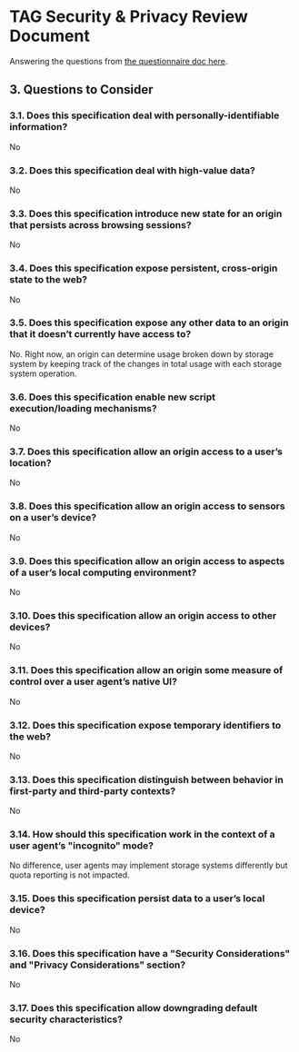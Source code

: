 # TAG Security & Privacy Review Document
Answering the questions from [the questionnaire doc here](https://www.w3.org/TR/security-privacy-questionnaire/).

## 3. Questions to Consider

### 3.1. Does this specification deal with personally-identifiable information?
No

### 3.2. Does this specification deal with high-value data?
No

### 3.3. Does this specification introduce new state for an origin that persists across browsing sessions?
No

### 3.4. Does this specification expose persistent, cross-origin state to the web?
No

### 3.5. Does this specification expose any other data to an origin that it doesn’t currently have access to?
No.  Right now, an origin can determine usage broken down by storage system by keeping track of the changes in total usage with each storage system operation.

### 3.6. Does this specification enable new script execution/loading mechanisms?
No

### 3.7. Does this specification allow an origin access to a user’s location?
No

### 3.8. Does this specification allow an origin access to sensors on a user’s device?
No

### 3.9. Does this specification allow an origin access to aspects of a user’s local computing environment?
No

### 3.10. Does this specification allow an origin access to other devices?
No

### 3.11. Does this specification allow an origin some measure of control over a user agent’s native UI?
No

### 3.12. Does this specification expose temporary identifiers to the web?
No

### 3.13. Does this specification distinguish between behavior in first-party and third-party contexts?
No

### 3.14. How should this specification work in the context of a user agent’s "incognito" mode?
No difference, user agents may implement storage systems differently but quota reporting is not impacted.

### 3.15. Does this specification persist data to a user’s local device?
No

### 3.16. Does this specification have a "Security Considerations" and "Privacy Considerations" section?
No

### 3.17. Does this specification allow downgrading default security characteristics?
No
